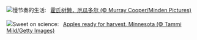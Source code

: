 ![](https://www.bing.com/th?id=OHR.HoffmansSloth_ZH-CN7563408641_UHD.jpg&w=1000)慢节奏的生活:&nbsp;&ensp;[霍氏树懒，厄瓜多尔 (© Murray Cooper/Minden Pictures)](https://www.bing.com/th?id=OHR.HoffmansSloth_ZH-CN7563408641_UHD.jpg)
<br><br/>
![](https://www.bing.com/th?id=OHR.AppleHarvest_EN-US2977882687_UHD.jpg&w=1000)Sweet on science:&nbsp;&ensp;[Apples ready for harvest, Minnesota (© Tammi Mild/Getty Images)](https://www.bing.com/th?id=OHR.AppleHarvest_EN-US2977882687_UHD.jpg)
<br><br/>
